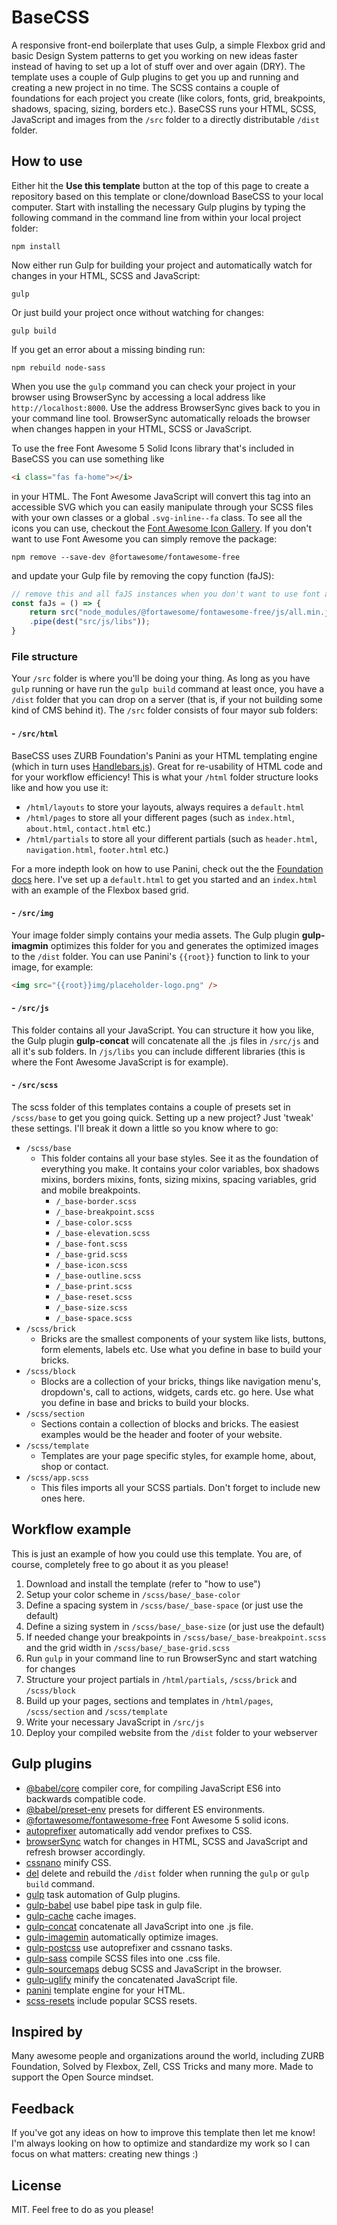 # BaseCSS

A responsive front-end boilerplate that uses Gulp, a simple Flexbox grid and basic Design System patterns to get you working on new ideas faster instead of having to set up a lot of stuff over and over again (DRY). The template uses a couple of Gulp plugins to get you up and running and creating a new project in no time. The SCSS contains a couple of foundations for each project you create (like colors, fonts, grid, breakpoints, shadows, spacing, sizing, borders etc.). BaseCSS runs your HTML, SCSS, JavaScript and images from the `/src` folder to a directly distributable `/dist` folder.

## How to use

Either hit the **Use this template** button at the top of this page to create a repository based on this template or clone/download BaseCSS to your local computer. Start with installing the necessary Gulp plugins by typing the following command in the command line from within your local project folder:

```
npm install
```

Now either run Gulp for building your project and automatically watch for changes in your HTML, SCSS and JavaScript:

```
gulp
```

Or just build your project once without watching for changes:

```
gulp build
```

If you get an error about a missing binding run:

```
npm rebuild node-sass
```

When you use the `gulp` command you can check your project in your browser using BrowserSync by accessing a local address like `http://localhost:8000`. Use the address BrowserSync gives back to you in your command line tool. BrowserSync automatically reloads the browser when changes happen in your HTML, SCSS or JavaScript.

To use the free Font Awesome 5 Solid Icons library that's included in BaseCSS you can use something like 

```html
<i class="fas fa-home"></i>
```

in your HTML. The Font Awesome JavaScript will convert this tag into an accessible SVG which you can easily manipulate through your SCSS files with your own classes or a global `.svg-inline--fa` class. To see all the icons you can use, checkout the [Font Awesome Icon Gallery](https://fontawesome.com/icons?d=gallery). If you don't want to use Font Awesome you can simply remove the package:

```
npm remove --save-dev @fortawesome/fontawesome-free
```

and update your Gulp file by removing the copy function (faJS):

```javascript
// remove this and all faJS instances when you don't want to use font awesome
const faJs = () => {
	return src("node_modules/@fortawesome/fontawesome-free/js/all.min.js")
	.pipe(dest("src/js/libs"));
}
```

### File structure

Your `/src` folder is where you'll be doing your thing. As long as you have `gulp` running or have run the `gulp build` command at least once, you have a `/dist` folder that you can drop on a server (that is, if your not building some kind of CMS behind it). The `/src` folder consists of four mayor sub folders:

#### - `/src/html`

BaseCSS uses ZURB Foundation's Panini as your HTML templating engine (which in turn uses [Handlebars.js](https://handlebarsjs.com/)). Great for re-usability of HTML code and for your workflow efficiency! This is what your `/html` folder structure looks like and how you use it:

* `/html/layouts` to store your layouts, always requires a `default.html`
* `/html/pages` to store all your different pages (such as `index.html`, `about.html`, `contact.html` etc.)
* `/html/partials` to store all your different partials (such as `header.html`, `navigation.html`, `footer.html` etc.)

For a more indepth look on how to use Panini, check out the the [Foundation docs](https://foundation.zurb.com/sites/docs/panini.html) here. I've set up a `default.html` to get you started and an `index.html` with an example of the Flexbox based grid.

#### - `/src/img`

Your image folder simply contains your media assets. The Gulp plugin **gulp-imagmin** optimizes this folder for you and generates the optimized images to the `/dist` folder. You can use Panini's `{{root}}` function to link to your image, for example:

```html
<img src="{{root}}img/placeholder-logo.png" />
```

#### - `/src/js`

This folder contains all your JavaScript. You can structure it how you like, the Gulp plugin **gulp-concat** will concatenate all the .js files in `/src/js` and all it's sub folders. In `/js/libs` you can include different libraries (this is where the Font Awesome JavaScript is for example).

#### - `/src/scss`

The scss folder of this templates contains a couple of presets set in `/scss/base` to get you going quick. Setting up a new project? Just 'tweak' these settings. I'll break it down a little so you know where to go:

* `/scss/base`
  * This folder contains all your base styles. See it as the foundation  of everything you make. It contains your color variables, box shadows mixins, borders mixins, fonts, sizing mixins, spacing variables, grid and mobile breakpoints.
	* `/_base-border.scss`
	* `/_base-breakpoint.scss`
	* `/_base-color.scss`
	* `/_base-elevation.scss`
	* `/_base-font.scss`
	* `/_base-grid.scss`
	* `/_base-icon.scss`
	* `/_base-outline.scss`
	* `/_base-print.scss`
	* `/_base-reset.scss`
	* `/_base-size.scss`
	* `/_base-space.scss`
* `/scss/brick`
	 * Bricks are the smallest components of your system like lists, buttons, form elements, labels etc. Use what you define in base to build your bricks.
* `/scss/block`
	 * Blocks are a collection of your bricks, things like navigation menu's, dropdown's, call to actions, widgets, cards etc. go here. Use what you define in base and bricks to build your blocks.
* `/scss/section`
  * Sections contain a collection of blocks and bricks. The easiest examples would be the header and footer of your website.
* `/scss/template`
  * Templates are your page specific styles, for example home, about, shop or contact.
* `/scss/app.scss`
  * This files imports all your SCSS partials. Don't forget to include new ones here.

## Workflow example

This is just an example of how you could use this template. You are, of course, completely free to go about it as you please!

1. Download and install the template (refer to "how to use")
2. Setup your color scheme in `/scss/base/_base-color`
3. Define a spacing system in `/scss/base/_base-space` (or just use the default)
4. Define a sizing system in `/scss/base/_base-size` (or just use the default)
5. If needed change your breakpoints in `/scss/base/_base-breakpoint.scss` and the grid width in `/scss/base/_base-grid.scss`
6. Run `gulp` in your command line to run BrowserSync and start watching for changes
7. Structure your project partials in `/html/partials`, `/scss/brick` and `/scss/block`
8. Build up your pages, sections and templates in `/html/pages`, `/scss/section` and `/scss/template`
9. Write your necessary JavaScript in `/src/js`
10. Deploy your compiled website from the `/dist` folder to your webserver

## Gulp plugins

* [@babel/core](https://www.npmjs.com/package/@babel/core) compiler core, for compiling JavaScript ES6 into backwards compatible code.
* [@babel/preset-env](https://www.npmjs.com/package/@babel/preset-env) presets for different ES environments.
* [@fortawesome/fontawesome-free](https://www.npmjs.com/package/@fortawesome/fontawesome-free) Font Awesome 5 solid icons.
* [autoprefixer](https://www.npmjs.com/package/gulp-autoprefixer) automatically add vendor prefixes to CSS.
* [browserSync](https://www.npmjs.com/package/browser-sync) watch for changes in HTML, SCSS and JavaScript and refresh browser accordingly.
* [cssnano](https://www.npmjs.com/package/cssnano) minify CSS.
* [del](https://www.npmjs.com/package/del) delete and rebuild the `/dist` folder when running the `gulp` or `gulp build` command.
* [gulp](https://www.npmjs.com/package/gulp) task automation of Gulp plugins.
* [gulp-babel](https://www.npmjs.com/package/gulp-babel) use babel pipe task in gulp file.
* [gulp-cache](https://www.npmjs.com/package/gulp-cache) cache images.
* [gulp-concat](https://www.npmjs.com/package/gulp-concat) concatenate all JavaScript into one .js file.
* [gulp-imagemin](https://www.npmjs.com/package/gulp-imagemin) automatically optimize images.
* [gulp-postcss](https://www.npmjs.com/package/gulp-postcss) use autoprefixer and cssnano tasks.
* [gulp-sass](https://www.npmjs.com/package/gulp-sass) compile SCSS files into one .css file.
* [gulp-sourcemaps](https://www.npmjs.com/package/gulp-sourcemaps) debug SCSS and JavaScript in the browser.
* [gulp-uglify](https://www.npmjs.com/package/gulp-uglify) minify the concatenated JavaScript file.
* [panini](https://www.npmjs.com/package/panini) template engine for your HTML.
* [scss-resets](https://www.npmjs.com/package/scss-resets) include popular SCSS resets.

## Inspired by

Many awesome people and organizations around the world, including ZURB Foundation, Solved by Flexbox, Zell, CSS Tricks and many more. Made to support the Open Source mindset.

## Feedback

If you've got any ideas on how to improve this template then let me know! I'm always looking on how to optimize and standardize my work so I can focus on what matters: creating new things :)

## License

MIT. Feel free to do as you please!
